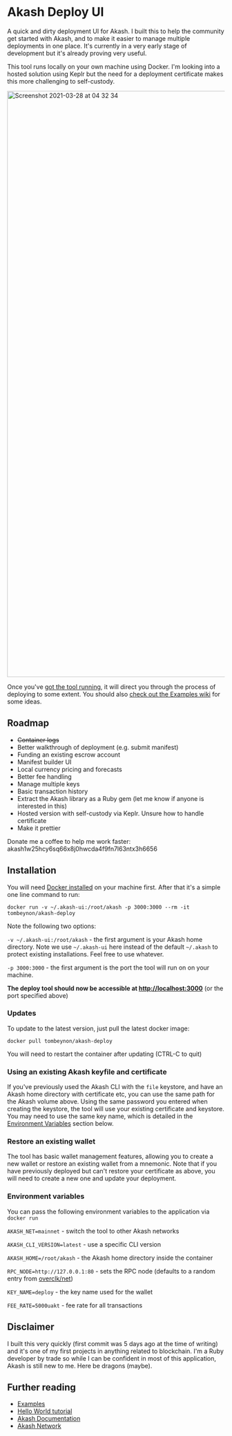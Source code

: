 # Akash Deploy UI

A quick and dirty deployment UI for Akash. I built this to help the community get started with Akash, and to make it easier to manage multiple deployments in one place. It's currently in a very early stage of development but it's already proving very useful.

This tool runs locally on your own machine using Docker. I'm looking into a hosted solution using Keplr but the need for a deployment certificate makes this more challenging to self-custody. 

<img width="1357" alt="Screenshot 2021-03-28 at 04 32 34" src="https://user-images.githubusercontent.com/670623/112741543-ab72a280-8f7e-11eb-966d-67dad4aff37d.png">

Once you've [got the tool running](#installation), it will direct you through the process of deploying to some extent. You should also [check out the Examples wiki](https://github.com/tombeynon/akash-deploy/wiki/Examples) for some ideas.

## Roadmap

- ~~Container logs~~
- Better walkthrough of deployment (e.g. submit manifest)
- Funding an existing escrow account
- Manifest builder UI
- Local currency pricing and forecasts
- Better fee handling
- Manage multiple keys
- Basic transaction history
- Extract the Akash library as a Ruby gem (let me know if anyone is interested in this)
- Hosted version with self-custody via Keplr. Unsure how to handle certificate
- Make it prettier

Donate me a coffee to help me work faster: akash1w25hcy6sq66x8j0hwcda4f9fn7l63ntx3h6656

## Installation

You will need [Docker installed](https://docs.docker.com/get-docker) on your machine first. After that it's a simple one line command to run:

```
docker run -v ~/.akash-ui:/root/akash -p 3000:3000 --rm -it tombeynon/akash-deploy
```

Note the following two options:

`-v ~/.akash-ui:/root/akash` - the first argument is your Akash home directory. Note we use `~/.akash-ui` here instead of the default `~/.akash` to protect existing installations. Feel free to use whatever. 

`-p 3000:3000` - the first argument is the port the tool will run on on your machine.

**The deploy tool should now be accessible at [http://localhost:3000](http://localhost:3000)** (or the port specified above)


### Updates

To update to the latest version, just pull the latest docker image:

```
docker pull tombeynon/akash-deploy
```

You will need to restart the container after updating (CTRL-C to quit)

### Using an existing Akash keyfile and certificate

If you've previously used the Akash CLI with the `file` keystore, and have an Akash home directory with certificate etc, you can use the same path for the Akash volume above. Using the same password you entered when creating the keystore, the tool will use your existing certificate and keystore. You may need to use the same key name, which is detailed in the [Environment Variables](#environment-variables) section below.

### Restore an existing wallet

The tool has basic wallet management features, allowing you to create a new wallet or restore an existing wallet from a mnemonic. Note that if you have previously deployed but can't restore your certificate as above, you will need to create a new one and update your deployment. 

### Environment variables

You can pass the following environment variables to the application via `docker run`

`AKASH_NET=mainnet` - switch the tool to other Akash networks

`AKASH_CLI_VERSION=latest` - use a specific CLI version

`AKASH_HOME=/root/akash` - the Akash home directory inside the container

`RPC_NODE=http://127.0.0.1:80` - sets the RPC node (defaults to a random entry from [overclk/net](https://github.com/ovrclk/net/blob/master/mainnet/rpc-nodes.txt))

`KEY_NAME=deploy` - the key name used for the wallet

`FEE_RATE=5000uakt` - fee rate for all transactions

## Disclaimer

I built this very quickly (first commit was 5 days ago at the time of writing) and it's one of my first projects in anything related to blockchain. I'm a Ruby developer by trade so while I can be confident in most of this application, Akash is still new to me. Here be dragons (maybe).

## Further reading

- [Examples](https://github.com/tombeynon/akash-deploy/wiki/Examples)
- [Hello World tutorial](https://github.com/tombeynon/akash-hello-world)
- [Akash Documentation](https://docs.akash.network/)
- [Akash Network](https://akash.network/)
